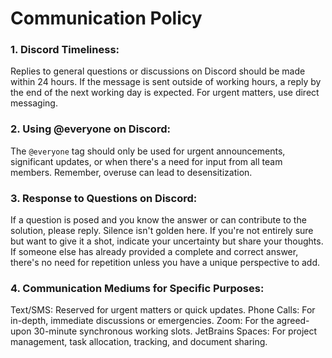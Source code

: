 # Communication Policy

### 1. Discord Timeliness:

Replies to general questions or discussions on Discord should be made within 24 hours. If the message is sent outside of working hours, a reply by the end of the next working day is expected. For urgent matters, use direct messaging.


### 2. Using @everyone on Discord:

The `@everyone` tag should only be used for urgent announcements, significant updates, or when there's a need for input from all team members. Remember, overuse can lead to desensitization.


### 3. Response to Questions on Discord:

If a question is posed and you know the answer or can contribute to the solution, please reply. Silence isn't golden here. If you're not entirely sure but want to give it a shot, indicate your uncertainty but share your thoughts. If someone else has already provided a complete and correct answer, there's no need for repetition unless you have a unique perspective to add.


### 4. Communication Mediums for Specific Purposes:

Text/SMS: Reserved for urgent matters or quick updates.
Phone Calls: For in-depth, immediate discussions or emergencies.
Zoom: For the agreed-upon 30-minute synchronous working slots.
JetBrains Spaces: For project management, task allocation, tracking, and document sharing.
